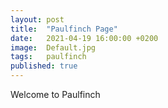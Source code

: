 ```yaml
---
layout: post
title:  "Paulfinch Page"
date:   2021-04-19 16:00:00 +0200
image:  Default.jpg
tags:   paulfinch
published: true
---
```

Welcome to Paulfinch
